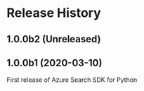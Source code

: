 # Release History

## 1.0.0b2 (Unreleased)


## 1.0.0b1 (2020-03-10)

First release of Azure Search SDK for Python
